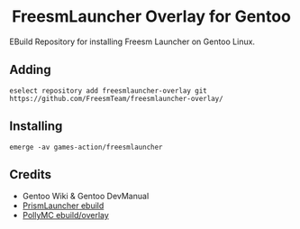 <div align="center">
  <h1>FreesmLauncher Overlay for Gentoo</h1>
</div>
EBuild Repository for installing Freesm Launcher on Gentoo Linux.

## Adding
```
eselect repository add freesmlauncher-overlay git https://github.com/FreesmTeam/freesmlauncher-overlay/
```

## Installing
```
emerge -av games-action/freesmlauncher
```

## Credits
- Gentoo Wiki & Gentoo DevManual
- [PrismLauncher ebuild](https://gitweb.gentoo.org/repo/gentoo.git/tree/games-action/prismlauncher)
- [PollyMC ebuild/overlay](https://github.com/fn2006/pollymc-overlay)
